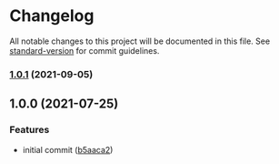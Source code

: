 # Changelog

All notable changes to this project will be documented in this file. See [standard-version](https://github.com/conventional-changelog/standard-version) for commit guidelines.

### [1.0.1](https://github.com/jorgenkg/homey-connected-drive/compare/v1.0.0...v1.0.1) (2021-09-05)

## 1.0.0 (2021-07-25)


### Features

* initial commit ([b5aaca2](https://github.com/jorgenkg/homey-connected-drive/commit/b5aaca2ba8bd7a820bd4de841c53adf909a990d6))
